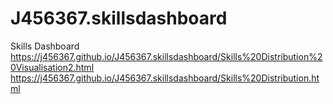 # J456367.skillsdashboard
Skills Dashboard
https://j456367.github.io/J456367.skillsdashboard/Skills%20Distribution%20Visualisation2.html
https://j456367.github.io/J456367.skillsdashboard/Skills%20Distribution.html

